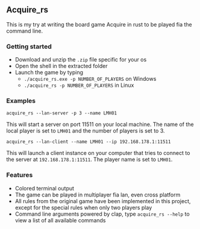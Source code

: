 ## Acquire_rs

This is my try at writing the board game Acquire in rust to be played fia the command line.

### Getting started

- Download and unzip the `.zip` file specific for your os
- Open the shell in the extracted folder
- Launch the game by typing
	- `./acquire_rs.exe -p NUMBER_OF_PLAYERS` on Windows
	- `./acquire_rs -p NUMBER_OF_PLAYERS` in Linux

### Examples

`acquire_rs --lan-server -p 3 --name LMH01`

This will start a server on port 11511 on your local machine. The name of the local player is set to `LMH01` and the number of players is set to 3.

`acquire_rs --lan-client --name LMH01 --ip 192.168.178.1:11511`

This will launch a client instance on your computer that tries to connect to the server at `192.168.178.1:11511`. The player name is set to `LMH01`.

### Features

- Colored terminal output
- The game can be played in multiplayer fia lan, even cross platform 
- All rules from the original game have been implemented in this project, except for the special rules when only two players play
- Command line arguments powered by clap, type `acquire_rs --help` to view a list of all available commands
